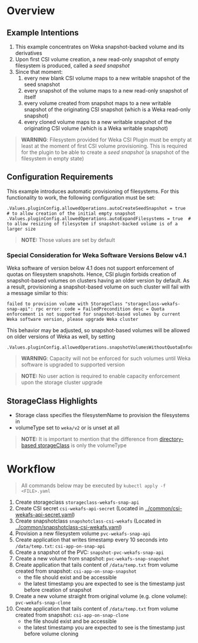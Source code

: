 # Overview
## Example Intentions
1. This example concentrates on Weka snapshot-backed volume and its derivatives
2. Upon first CSI volume creation, a new read-only snapshot of empty filesystem is produced, called a _seed snapshot_
3. Since that moment:
   1. every new blank CSI volume maps to a new writable snapshot of the seed snapshot
   2. every snapshot of the volume maps to a new read-only snapshot of itself
   3. every volume created from snapshot maps to a new writable snapshot of the originating CSI snapshot (which is a Weka read-only snapshot)
   4. every cloned volume maps to a new writable snapshot of the originating CSI volume (which is a Weka writable snapshot)

> **WARNING**: Filesystem provided for Weka CSI Plugin must be empty at least at the moment of first CSI volume provisioning.
  This is required for the plugin to be able to create a _seed snapshot_ (a snapshot of the filesystem in empty state)  

## Configuration Requirements
This example introduces automatic provisioning of filesystems. For this functionality to work, the following configuration must be set:
```
.Values.pluginConfig.allowedOperations.autoCreateSeedSnapshot = true  # to allow creation of the initial empty snapshot
.Values.pluginConfig.allowedOperations.autoExpandFilesystems = true  # to allow resizing of filesystem if snapshot-backed volume is of a larger size
```
> **NOTE:** Those values are set by default

### Special Consideration for Weka Software Versions Below v4.1
Weka software of version below 4.1 does not support enforcement of quotas on filesystem snapshots.
Hence, CSI plugin forbids creation of snapshot-based volumes on clusters having an older version by default.
As a result, provisioning a snapshot-based volume on such cluster will fail with a message similar to this:
```text
failed to provision volume with StorageClass "storageclass-wekafs-snap-api": rpc error: code = FailedPrecondition desc = Quota enforcement is not supported for snapshot-based volumes by current Weka software version, please upgrade Weka cluster
```
This behavior may be adjusted, so snapshot-based volumes will be allowed on older versions of Weka as well, by setting
```
.Values.pluginConfig.allowedOperations.snapshotVolumesWithoutQuotaEnforcement=true
```

> **WARNING**: Capacity will not be enforced for such volumes until Weka software is upgraded to supported version

> **NOTE:** No user action is required to enable capacity enforcement upon the storage cluster upgrade

## StorageClass Highlights
- Storage class specifies the filesystemName to provision the filesystems in
- volumeType set to `weka/v2` or is unset at all

> **NOTE:** It is important to mention that the difference from [directory-based storageClass](../dynamic_directory/storageclass-wekafs-dir-api.yaml) 
> is only the volumeType


# Workflow
> All commands below may be executed by `kubectl apply -f <FILE>.yaml`
1. Create storageclass `storageclass-wekafs-snap-api`
2. Create CSI secret `csi-wekafs-api-secret`  (Located in [../common/csi-wekafs-api-secret.yaml](../common/csi-wekafs-api-secret.yaml)) 
3. Create snapshotclass `snapshotclass-csi-wekafs` (Located in [../common/snapshotclass-csi-wekafs.yaml](../common/snapshotclass-csi-wekafs.yaml))
4. Provision a new filesystem volume `pvc-wekafs-snap-api`
5. Create application that writes timestamp every 10 seconds into `/data/temp.txt`: `csi-app-on-snap-api`
6. Create a snapshot of the PVC: `snapshot-pvc-wekafs-snap-api`
7. Create a new volume from snapshot: `pvc-wekafs-snap-snapshot`
8. Create application that tails content of `/data/temp.txt` from volume created from snapshot: `csi-app-on-snap-snapshot`
   - the file should exist and be accessible
   - the latest timestamp you are expected to see is the timestamp just before creation of snapshot
9. Create a new volume straight from original volume (e.g. clone volume): `pvc-wekafs-snap-clone`
10. Create application that tails content of `/data/temp.txt` from volume created from snapshot: `csi-app-on-snap-clone`
    - the file should exist and be accessible
    - the latest timestamp you are expected to see is the timestamp just before volume cloning
